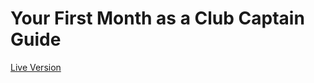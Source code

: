# Your First Month as a Club Captain Guide

[Live Version](http://soapdog.github.io/your-first-month-as-a-club-captain-guide)

